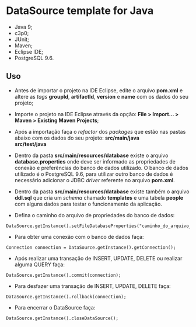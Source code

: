 # DataSource template for Java

- Java 9;
- c3p0;
- JUnit;
- Maven;
- Eclipse IDE;
- PostgreSQL 9.6.


## Uso

- Antes de importar o projeto na IDE Eclipse, edite o arquivo **pom.xml** e altere as *tags* **groupId**, **artifactId**, **version** e **name** com os dados do seu projeto;

- Importe o projeto na IDE Eclipse através da opção: **File > Import... > Maven > Existing Maven Projects**;

- Após a importação faça o *refactor* dos *packages* que estão nas pastas abaixo com os dados do seu projeto:
**src/main/java**<br>**src/test/java**</br>

- Dentro da pasta **src/main/resources/database** existe o arquivo **database.properties** onde deve ser informado as propriedades de conexão e preferências do banco de dados utilizado. O banco de dados utilizado é o PostgreSQL 9.6, para utilizar outro banco de dados é necessário adicionar o JDBC *driver* referente no arquivo **pom.xml**.

- Dentro da pasta **src/main/resources/database** existe também o arquivo **ddl.sql** que cria um *schema* chamado **templates** e uma tabela **people** com alguns dados para testar o funcionamento da aplicação.

- Defina o caminho do arquivo de propriedades do banco de dados:

```
DataSource.getInstance().setFileDatabaseProperties("caminho_do_arquivo_de_propriedades_do_banco_de_dados");
```

- Para obter uma conexão com o banco de dados faça:

```
Connection connection = DataSource.getInstance().getConnection();
```
- Após realizar uma transação de INSERT, UPDATE, DELETE ou realizar alguma QUERY faça:

```
DataSource.getInstance().commit(connection);
```

- Para desfazer uma transação de INSERT, UPDATE, DELETE faça:

```
DataSource.getInstance().rollback(connection);
```

- Para encerrar o DataSource faça:

```
DataSource.getInstance().closeDataSource();
```
